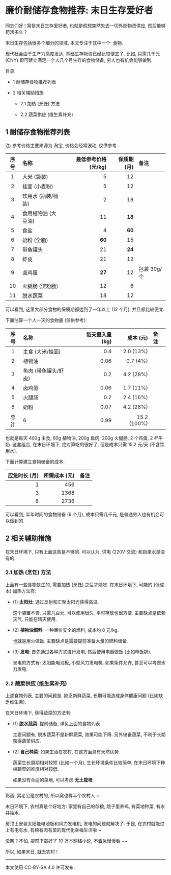 # 廉价耐储存食物推荐: 末日生存爱好者

同志们好 ! 窝是末日生存爱好者,
也就是假想突然失去一切外部物资供应, 然后能够苟活多久 ?

末日生存包括很多个细分的领域, 本文专注于其中一个: 食物.

现代社会由于生产力高度发达, 基础生存物资已经比较便宜了.
比如, 只需几千元 (CNY) 即可建立满足一个人几个月生存的食物储备,
穷人也有机会能够做到.

目录:

+ 1 耐储存食物推荐列表

+ 2 相关辅助措施

  - 2.1 加热 (烹饪) 方法

  - 2.2 蔬菜供应 (维生素补充)


## 1 耐储存食物推荐列表

注: 参考价格主要来源为 淘宝, 价格会经常波动, 仅供参考.

| 序号 | 名称 | 最低参考价格 (元/kg) | 保质期 (月) | 备注 |
| :--: | :--- | -------------------: | ----------: | :--- |
| 1 | 大米 (袋装) | 5 | 12 | |
| 2 | 挂面 (小麦粉) | 5 | 12 | |
| 3 | 饮用水 (瓶装/桶装) | 2 | 18 | |
| 4 | 食用植物油 (大豆油) | 11 | **18** | |
| 5 | 食盐 | 4 | **60** | |
| 6 | 奶粉 (全脂) | **60** | 15 | |
| 7 | 带鱼罐头 | 21 | **24** | |
| 8 | 虾皮 | 21 | 12 | |
| 9 | 卤鸡蛋 | **27** | 12 | 包装 30g/个 |
| 10 | 火腿肠 (淀粉肠) | 12 | 6 | |
| 11 | 脱水蔬菜 | 18 | 12 | |

可以看到, 这里大部分食物的保质期都达到了一年以上 (12 个月), 并且都比较便宜.

下面估算一个人一天的食物量 (仅供参考):

| 序号 | 名称 | 每天摄入量 (kg) | 成本 (元) | 备注 |
| :--: | :--- | --------------: | --------: | :--- |
| 1 | 主食 (大米/挂面) | 0.4 | 2.0 (13%) | |
| 2 | 植物油 | 0.06 | 0.7 (4%) | |
| 3 | 鱼肉 (带鱼罐头/虾皮) | 0.2 | 4.2 (28%) | |
| 4 | 卤鸡蛋 | 0.06 | 1.7 (11%) | |
| 5 | 火腿肠 | 0.2 | 2.4 (16%) | |
| 6 | 奶粉 | 0.07 | 4.2 (28%) | |
| 总计 | 6 | 0.99 | 15.2 (100%) | |

也就是每天 400g 主食, 60g 植物油, 200g 鱼肉, 200g 火腿肠, 2 个鸡蛋, 2 杯牛奶.
这套组合, 在末日环境下, 绝对算吃的很好了, 但是成本只需 15.2 元/天 (不含饮用水).

下面计算建立食物储备的成本:

| 应急时长 (月) | 所需成本 (元) | 备注 |
| ------------: | ------------: | :--- |
| 1 | 456 | |
| 3 | 1368 | |
| 6 | 2736 | |

可以看到, 半年时间的食物储备 (6 个月), 成本只需几千元,
是普通穷人也有机会可以做到的.


## 2 相关辅助措施

在末日环境下, 只有上面这些是不够的.
可以认为, 供电 (220V 交流) 和自来水是没有的.

### 2.1 加热 (烹饪) 方法

上面有一些食物是生的, 需要加热 (烹饪) 之后才能吃.
在末日环境下, 可能的 (低成本) 加热方法有:

+ (1) **太阳灶**: 通过反射和汇聚太阳光获得高温.

  这个装置不贵, 只需几百元, 可以使用很久. 平时存放也很方便.
  主要缺点是依赖天气, 只能在晴天使用.

+ (2) **植物油燃料**: 一种廉价安全的燃料, 成本约 8 元/kg.

  也就是用火做饭.
  主要缺点是需要提前准备大量的燃料储备.

+ (3) **发电**: 首先通过各种方式进行发电, 然后使用电器做饭 (比如电饭锅).

  发电的方式有: 太阳能电池板, 小型风力发电机.
  如果条件允许, 甚至可以考虑水力发电.

### 2.2 蔬菜供应 (维生素补充)

上述食物列表, 主要的问题是, 缺乏新鲜蔬菜,
长期可能造成身体健康问题 (比如缺乏维生素).

在末日环境下, 获得蔬菜的方法有:

+ (1) **脱水蔬菜**: 提前储备, 详见上面的食物列表.

  主要问题有, 脱水蔬菜不是新鲜蔬菜, 效果可能下降.
  另外储备蔬菜, 不利于长期获得蔬菜供应.

+ (2) **自己种菜**: 如果生活在农村, 在这方面具有天然优势.

  蔬菜生长周期相对较短 (比如一个月), 生长环境条件比较简单,
  在末日环境下种植蔬菜的难度相对较低.

  如果没有合适的菜地, 可以考虑 **无土栽培**.

----

彩蛋: 窝老公是农村的, 所以窝也算半个农村人 ~

末日环境下, 农村真是个好地方: 家里有自己的存粮, 院子里养鸡, 有菜地种菜, 有水井抽水.

房顶上安装太阳能电池板和风力发电机, 发电的问题就解决了.
于是, 在农村就能过上有电有水, 有粮有肉有菜的现代化幸福生活啦 ~

没网 ?
不怕, 提前下载好了 10 万本网络小说, 不着急慢慢看 ~~

所以, 如果末日, 就去农村 !

----

本文使用 CC-BY-SA 4.0 许可发布.
